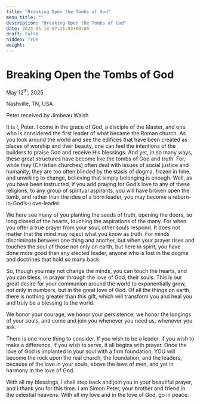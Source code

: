 ```yaml
---
title: "Breaking Open the Tombs of God"
menu_title: ""
description: "Breaking Open the Tombs of God"
date: 2025-05-18 07:21:03+00:00
draft: False
hidden: True
weight:
---
```

# Breaking Open the Tombs of God

May 12<sup>th</sup>, 2025

Nashville, TN, USA

Peter received by Jimbeau Walsh

It is I, Peter. I come in the grace of God, a disciple of the Master, and one who is considered the first leader of what became the Roman church. As you look around the world and see the edifices that have been created as places of worship and their beauty, one can feel the intentions of the builders to praise God and receive His blessings. And yet, in so many ways, these great structures have become like the tombs of God and truth. For, while they (Christian churches) often deal with issues of social justice and humanity, they are too often blinded by the stasis of dogma, frozen in time, and unwilling to change, believing that simply belonging is enough. Well, as you have been instructed, if you add praying for God’s love to any of these religions, to any group of spiritual aspirants, you will have broken open the tomb, and rather than the idea of a born leader, you may become a reborn-in-God’s-Love-leader.

We here see many of you planting the seeds of truth, opening the doors, so long closed of the hearts, touching the aspirations of the many. For when you offer a true prayer from your soul, other souls respond. It does not matter that the mind may reject what you know as truth. For minds discriminate between one thing and another, but when your prayer rises and touches the soul of those not only on earth, but here in spirit, you have done more good than any elected leader, anyone who is lost in the dogma and doctrines that hold so many back.

So, though you may not change the minds, you can touch the hearts, and you can bless, in prayer through the love of God, their souls. This is our great desire for your communion around the world to exponentially grow, not only in numbers, but in the great love of God. Of all the things on earth, there is nothing greater than this gift, which will transform you and heal you and truly be a blessing to the world.

We honor your courage, we honor your persistence, we honor the longings of your souls, and come and join you whenever you need us, whenever you ask.

There is one more thing to consider. If you wish to be a leader, if you wish to make a difference, if you wish to serve, it all begins with prayer. Once the love of God is implanted in your soul with a firm foundation, YOU will become the rock upon the real church, the foundation, and the leaders, because of the love in your souls, above the laws of men, and yet in harmony in the love of God.

With all my blessings, I shall step back and join you in your beautiful prayer, and I thank you for this time. I am Simon Peter, your brother and friend in the celestial heavens. With all my love and in the love of God, go in peace.
